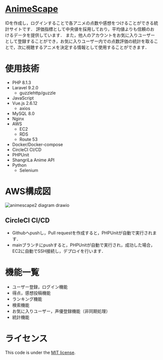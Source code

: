 # [AnimeScape](https://www.animescape.link/)
IDを作成し，ログインすることで各アニメの点数や感想をつけることができる統計サイトです．
評価指標として中央値を採用しており，平均値よりも信頼のおけるデータを提供しています．
また，他人のアカウントをお気に入りユーザーとして登録することができ，お気に入りユーザー内での点数評価の統計を取ることで，次に視聴するアニメを決定する情報として使用することができます．

# 使用技術
* PHP 8.1.3
* Laravel 9.2.0
	* guzzlehttp/guzzle
* JavaScript
* Vue.js 2.6.12
	* axios
* MySQL 8.0
* Nginx
* AWS
	* EC2
	* RDS
	* Route 53
* Docker/Docker-compose
* CircleCI CI/CD
* PHPUnit
* ShangriLa Anime API
* Python
	* Selenium

# AWS構成図
![animescape2 diagram drawio](https://user-images.githubusercontent.com/73135261/159098588-71cb46a8-715d-4c5f-9ad4-3936b8751fbe.png)

## CircleCI CI/CD
* Githubへpushし，Pull requestを作成すると，PHPUnitが自動で実行されます．
* mainブランチにpushすると，PHPUnitが自動で実行され，成功した場合，EC2に自動でSSH接続し，デプロイを行います．

# 機能一覧
* ユーザー登録，ログイン機能
* 得点，感想投稿機能
* ランキング機能
* 検索機能
* お気に入りユーザー，声優登録機能（非同期処理）
* 統計機能

# ライセンス
This code is under the [MIT license](https://opensource.org/licenses/MIT).
